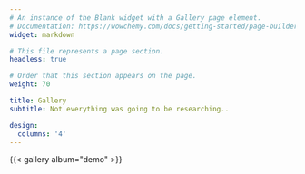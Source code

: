 ```yaml
---
# An instance of the Blank widget with a Gallery page element.
# Documentation: https://wowchemy.com/docs/getting-started/page-builder/
widget: markdown

# This file represents a page section.
headless: true

# Order that this section appears on the page.
weight: 70

title: Gallery
subtitle: Not everything was going to be researching..

design:
  columns: '4'
---
```


{{< gallery album="demo" >}}
